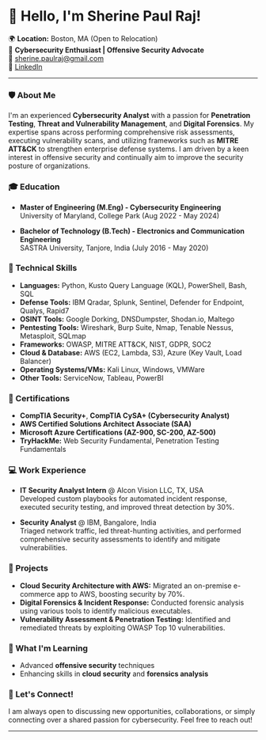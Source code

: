 # 👋 Hello, I'm Sherine Paul Raj!

🌍 **Location:** Boston, MA (Open to Relocation)  
💼 **Cybersecurity Enthusiast | Offensive Security Advocate**  
📧 [sherine.paulraj@gmail.com](mailto:sherine.paulraj@gmail.com)  
🔗 [LinkedIn](https://www.linkedin.com/in/sherine-p/)

---

### 🛡️ About Me

I'm an experienced **Cybersecurity Analyst** with a passion for **Penetration Testing**, **Threat and Vulnerability Management**, and **Digital Forensics**. My expertise spans across performing comprehensive risk assessments, executing vulnerability scans, and utilizing frameworks such as **MITRE ATT&CK** to strengthen enterprise defense systems. I am driven by a keen interest in offensive security and continually aim to improve the security posture of organizations.

### 🎓 Education

- **Master of Engineering (M.Eng) - Cybersecurity Engineering**  
  University of Maryland, College Park (Aug 2022 - May 2024)

- **Bachelor of Technology (B.Tech) - Electronics and Communication Engineering**  
  SASTRA University, Tanjore, India (July 2016 - May 2020)

### 🧠 Technical Skills

- **Languages:** Python, Kusto Query Language (KQL), PowerShell, Bash, SQL  
- **Defense Tools:** IBM Qradar, Splunk, Sentinel, Defender for Endpoint, Qualys, Rapid7  
- **OSINT Tools:** Google Dorking, DNSDumpster, Shodan.io, Maltego  
- **Pentesting Tools:** Wireshark, Burp Suite, Nmap, Tenable Nessus, Metasploit, SQLmap  
- **Frameworks:** OWASP, MITRE ATT&CK, NIST, GDPR, SOC2  
- **Cloud & Database:** AWS (EC2, Lambda, S3), Azure (Key Vault, Load Balancer)  
- **Operating Systems/VMs:** Kali Linux, Windows, VMWare  
- **Other Tools:** ServiceNow, Tableau, PowerBI

### 📜 Certifications

- **CompTIA Security+**, **CompTIA CySA+ (Cybersecurity Analyst)**
- **AWS Certified Solutions Architect Associate (SAA)**
- **Microsoft Azure Certifications (AZ-900, SC-200, AZ-500)**
- **TryHackMe:** Web Security Fundamental, Penetration Testing Fundamentals

### 💻 Work Experience

- **IT Security Analyst Intern** @ Alcon Vision LLC, TX, USA  
  Developed custom playbooks for automated incident response, executed security testing, and improved threat detection by 30%.

- **Security Analyst** @ IBM, Bangalore, India  
  Triaged network traffic, led threat-hunting activities, and performed comprehensive security assessments to identify and mitigate vulnerabilities.

### 🔬 Projects

- **Cloud Security Architecture with AWS:** Migrated an on-premise e-commerce app to AWS, boosting security by 70%.
- **Digital Forensics & Incident Response:** Conducted forensic analysis using various tools to identify malicious executables.
- **Vulnerability Assessment & Penetration Testing:** Identified and remediated threats by exploiting OWASP Top 10 vulnerabilities.

### 🌱 What I'm Learning

- Advanced **offensive security** techniques
- Enhancing skills in **cloud security** and **forensics analysis**

### 💬 Let's Connect!

I am always open to discussing new opportunities, collaborations, or simply connecting over a shared passion for cybersecurity. Feel free to reach out!

---
